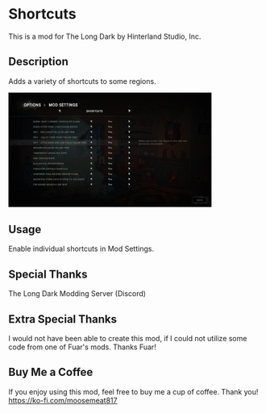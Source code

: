 # Shortcuts
This is a mod for The Long Dark by Hinterland Studio, Inc.

## Description
Adds a variety of shortcuts to some regions.

<img src="https://github.com/moosemeat817/images/blob/main/Shortcuts_Menu.png" width="80%">


## Usage
Enable individual shortcuts in Mod Settings.


## Special Thanks
The Long Dark Modding Server (Discord)

## Extra Special Thanks
I would not have been able to create this mod, if I could not utilize some code from one of Fuar's mods.  Thanks Fuar!  


## Buy Me a Coffee
If you enjoy using this mod, feel free to buy me a cup of coffee.  Thank you!
https://ko-fi.com/moosemeat817
